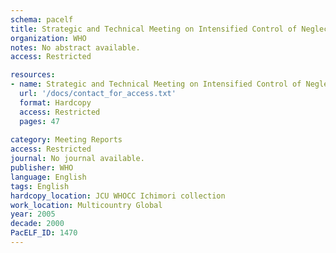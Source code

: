 ```yaml
---
schema: pacelf
title: Strategic and Technical Meeting on Intensified Control of Neglected Tropical Diseases  A renewed effort to combat entrenched communicable diseases of the poor
organization: WHO
notes: No abstract available.
access: Restricted

resources:
- name: Strategic and Technical Meeting on Intensified Control of Neglected Tropical Diseases  A renewed effort to combat entrenched communicable diseases of the poor
  url: '/docs/contact_for_access.txt'
  format: Hardcopy
  access: Restricted
  pages: 47
 
category: Meeting Reports
access: Restricted
journal: No journal available.
publisher: WHO
language: English 
tags: English 
hardcopy_location: JCU WHOCC Ichimori collection
work_location: Multicountry Global
year: 2005
decade: 2000
PacELF_ID: 1470
---
```

